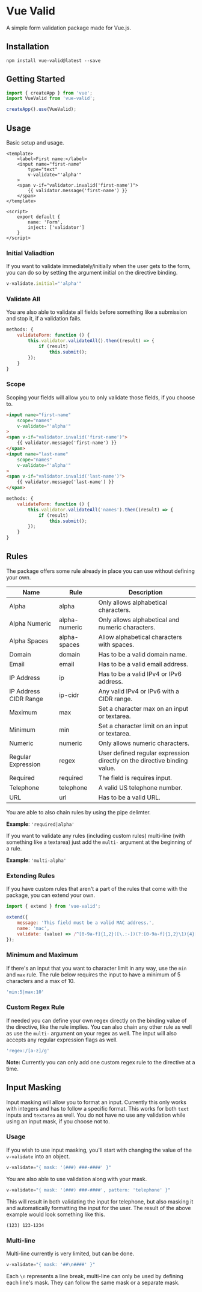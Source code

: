 # Vue Valid
A simple form validation package made for Vue.js.

## Installation
`npm install vue-valid@latest --save`

## Getting Started
```js
import { createApp } from 'vue';
import VueValid from 'vue-valid';

createApp().use(VueValid);
```

## Usage
Basic setup and usage.
```vue
<template>
    <label>First name:</label>
    <input name="first-name"
        type="text"
        v-validate="'alpha'"
    >
    <span v-if="validator.invalid('first-name')">
        {{ validator.message('first-name') }}
    </span>
</template>

<script>
    export default {
        name: 'Form',
        inject: ['validator']
    }
</script>
```

### Initial Valiadtion
If you want to validate immediately/initially when the user gets to the form, you can do so by setting the argument initial on the directive binding.
```js
v-validate.initial="'alpha'"
```

### Validate All
You are also able to validate all fields before something like a submission and stop it, if a validation fails.
```js
methods: {
    validateForm: function () {
        this.validator.validateAll().then((result) => {
            if (result)
                this.submit();
        });
    }
}
```

### Scope
Scoping your fields will allow you to only validate those fields, if you choose to.
```html
<input name="first-name"
    scope="names"
    v-validate="'alpha'"
>
<span v-if="validator.invalid('first-name')">
    {{ validator.message('first-name') }}
</span>
<input name="last-name"
    scope="names"
    v-validate="'alpha'"
>
<span v-if="validator.invalid('last-name')">
    {{ validator.message('last-name') }}
</span>
```

```js
methods: {
    validateForm: function () {
        this.validator.validateAll('names').then((result) => {
            if (result)
                this.submit();
        });
    }
}
```

## Rules
The package offers some rule already in place you can use without defining your own.

| Name                  | Rule          | Description                                                              |
|-----------------------|---------------|--------------------------------------------------------------------------|
| Alpha                 | alpha         | Only allows alphabetical characters.                                     |
| Alpha Numeric         | alpha-numeric | Only allows alphabetical and numeric characters.                         |
| Alpha Spaces          | alpha-spaces  | Allow alphabetical characters with spaces.                               |
| Domain                | domain        | Has to be a valid domain name.                                           |
| Email                 | email         | Has to be a valid email address.                                         |
| IP Address            | ip            | Has to be a valid IPv4 or IPv6 address.                                  |
| IP Address CIDR Range | ip-cidr       | Any valid IPv4 or IPv6 with a CIDR range.                                |
| Maximum               | max           | Set a character max on an input or textarea.                             |
| Minimum               | min           | Set a character limit on an input or textarea.                           |
| Numeric               | numeric       | Only allows numeric characters.                                          |
| Regular Expression    | regex         | User defined regular expression directly on the directive binding value. |
| Required              | required      | The field is requires input.                                             |
| Telephone             | telephone     | A valid US telephone number.                                             |
| URL                   | url           | Has to be a valid URL.                                                   |

You are able to also chain rules by using the pipe delimter.

**Example**: `'required|alpha'`

If you want to validate any rules (including custom rules) multi-line (with something like a textarea) just add the `multi-` argument at the beginning of a rule.

**Example**: `'multi-alpha'`

### Extending Rules
If you have custom rules that aren't a part of the rules that come with the package, you can extend your own.
```js
import { extend } from 'vue-valid';

extend({
    message: 'This field must be a valid MAC address.',
    name: 'mac',
    validate: (value) => /^[0-9a-f]{1,2}([\.:-])(?:[0-9a-f]{1,2}\1){4}[0-9a-f]{1,2}$/.test(value) 
});
```

### Minimum and Maximum
If there's an input that you want to character limit in any way, use the `min` and `max` rule. The rule below requires the input to have a minimum of 5 characters and a max of 10.
```js
'min:5|max:10'
```

### Custom Regex Rule
If needed you can define your own regex directly on the binding value of the directive, like the rule implies. You can also chain any other rule as well as use the `multi-` argument on your regex as well. The input will also accepts any regular expression flags as well.
```js
'regex:/[a-z]/g'
```

**Note:** Currently you can only add one custom regex rule to the directive at a time.

## Input Masking
Input masking will allow you to format an input. Currently this only works with integers and has to follow a specific format. This works for both `text` inputs and `textarea` as well. You do not have no use any validation while using an input mask, if you choose not to.

### Usage
If you wish to use input masking, you'll start with changing the value of the `v-validate` into an object.
```js
v-validate="{ mask: '(###) ###-####' }"
```

You are also able to use validation along with your mask.
```js
v-validate="{ mask: '(###) ###-####', pattern: 'telephone' }"
```

This will result in both validating the input for telephone, but also masking it and automatically formatting the input for the user. The result of the above example would look something like this.
```text
(123) 123-1234
```

### Multi-line
Multi-line currently is very limited, but can be done.
```js
v-validate="{ mask: '##\n####' }"
```
Each `\n` represents a line break, multi-line can only be used by defining each line's mask. They can follow the same mask or a separate mask.
